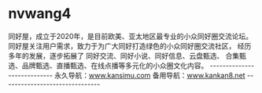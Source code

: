 # nvwang4
   同好屋，成立于2020年，是目前欧美、亚太地区最专业的小众同好圈交流论坛。    同好屋关注用户需求，致力于为广大同好打造绿色的小众同好圈交流社区，    经历多年的发展，逐步拓展了    同好交流、同好小说、同好信息、云盘甄选、    合集甄选、品牌甄选、直播甄选、在线点播等多元化的小众圈文化内容。   ----------------------------   永久导航：www.kansimu.com    备用导航：www.kankan8.net   -------------------------------
